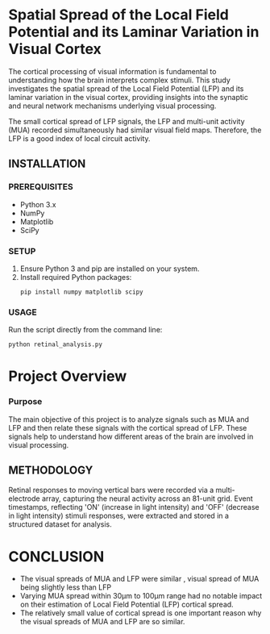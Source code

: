 # Spatial Spread of the Local Field Potential and its Laminar Variation in Visual Cortex

The cortical processing of visual information is fundamental to understanding how the brain interprets complex stimuli. This study investigates the spatial spread of the Local Field Potential (LFP) and its laminar variation in the visual cortex, providing insights into the synaptic and neural network mechanisms underlying visual processing.

The small cortical spread of LFP signals, the LFP and multi-unit activity (MUA) recorded simultaneously had similar visual field maps. Therefore, the LFP is a good index of local circuit activity.

## INSTALLATION

### PREREQUISITES
- Python 3.x
- NumPy
- Matplotlib
- SciPy

### SETUP
1. Ensure Python 3 and pip are installed on your system.
2. Install required Python packages:
   ```
   pip install numpy matplotlib scipy
### USAGE
Run the script directly from the command line: 
``` 
python retinal_analysis.py
```
# Project Overview
### Purpose
The main objective of this project is to analyze signals such as MUA and LFP and then relate these signals with the cortical spread of LFP. These signals help to understand how different areas of the brain are involved in visual processing.

## METHODOLOGY
Retinal responses to moving vertical bars were recorded via a multi-electrode array, capturing the neural activity across an 81-unit grid. Event timestamps, reflecting 'ON' (increase in light intensity) and 'OFF' (decrease in light intensity) stimuli responses, were extracted and stored in a structured dataset for analysis.

# CONCLUSION
-    The visual spreads of MUA and LFP were similar , visual spread of MUA being slightly less than LFP
-    Varying MUA spread within 30μm to 100μm range had no notable impact on their estimation of Local Field Potential (LFP) cortical spread.
-    The relatively small value of cortical spread is one important reason why the visual spreads of MUA and LFP are so similar.

